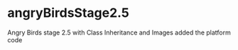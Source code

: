 # angryBirdsStage2.5
Angry Birds stage 2.5 with Class Inheritance and Images
added the platform code
